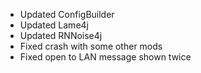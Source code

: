 - Updated ConfigBuilder
- Updated Lame4j
- Updated RNNoise4j
- Fixed crash with some other mods
- Fixed open to LAN message shown twice
